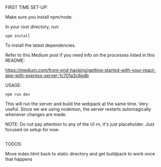 FIRST TIME SET-UP:

Make sure you install npm/node.

In your root directory, run:

```
npm install
```

To install the latest dependencies.

Refer to this Medium post if you need info on the
processes listed in this README:

https://medium.com/front-end-hacking/getting-started-with-your-react-app-with-express-server-1c701a3c6edb

USAGE:

```
npm run dev
```

This will run the server and build the webpack at the same time. Very useful. Since we are using nodemon, the server restarts automagically whenever changes are made.

NOTE: Do not pay attention to any of the UI rn, it's just placeholder. Just focused on setup for now.


##

TODOS:

Move index.html back to static directory and get buildpack to work once that happens